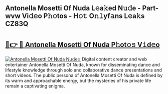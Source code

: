 ## Antonella Mosetti Of Nuda L𝚎a𝚔ed N𝚞𝚍e - Part-wvw Vi𝚍𝚎o P𝚑𝚘tos - H𝚘𝚝 O𝚗𝚕yf𝚊ns L𝚎a𝚔s CZ83Q

# <h2><a href="http://kfdtkm.oniu.top/?m=Antonella+Mosetti+Of+Nuda">🔗👉 🔴 Antonella Mosetti Of Nuda P𝚑ot𝚘𝚜 V𝚒d𝚎o</a></h2>

[![Antonella Mosetti Of Nuda Nu𝚍e𝚜](https://i.imgur.com/0qMVB7G.gif)](http://kfdtkm.oniu.top/?m=Antonella+Mosetti+Of+Nuda)
Digital content creator and web entertainer Antonella Mosetti Of Nuda, known for disseminating dance and lifestyle knowledge through solo and collaborative dance presentations and short videos. The public persona of Antonella Mosetti Of Nuda is defined by its warm and approachable energy, but the mysteries of his private life remain a captivating enigma.  
